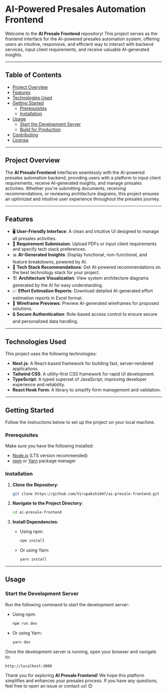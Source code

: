 # AI-Powered Presales Automation Frontend

Welcome to the **AI Presale Frontend** repository! This project serves as the frontend interface for the AI-powered presales automation system, offering users an intuitive, responsive, and efficient way to interact with backend services, input client requirements, and receive valuable AI-generated insights.

---

## Table of Contents

- [Project Overview](#project-overview)
- [Features](#features)
- [Technologies Used](#technologies-used)
- [Getting Started](#getting-started)
  - [Prerequisites](#prerequisites)
  - [Installation](#installation)
- [Usage](#usage)
  - [Start the Development Server](#start-the-development-server)
  - [Build for Production](#build-for-production)
- [Contributing](#contributing)
- [License](#license)

---

## Project Overview

The **AI Presale Frontend** interfaces seamlessly with the AI-powered presales automation backend, providing users with a platform to input client requirements, receive AI-generated insights, and manage presales activities. Whether you're submitting documents, receiving recommendations, or reviewing architecture diagrams, this project ensures an optimized and intuitive user experience throughout the presales journey.

---

## Features

- 🖥️ **User-Friendly Interface**: A clean and intuitive UI designed to manage all presales activities.
- 📄 **Requirement Submission**: Upload PDFs or input client requirements and specify tech stack preferences.
- 📊 **AI-Generated Insights**: Display functional, non-functional, and feature breakdowns, powered by AI.
- 🔧 **Tech Stack Recommendations**: Get AI-powered recommendations on the best technology stack for your project.
- 🏗️ **Architecture Visualization**: View system architecture diagrams generated by the AI for easy understanding.
- 📈 **Effort Estimation Reports**: Download detailed AI-generated effort estimation reports in Excel format.
- 🎨 **Wireframe Previews**: Preview AI-generated wireframes for proposed solutions.
- 🔒 **Secure Authentication**: Role-based access control to ensure secure and personalized data handling.

---

## Technologies Used

This project uses the following technologies:

- **Next.js**: A React-based framework for building fast, server-rendered applications.
- **Tailwind CSS**: A utility-first CSS framework for rapid UI development.
- **TypeScript**: A typed superset of JavaScript, improving developer experience and reliability.
- **React Hook Form**: A library to simplify form management and validation.

---

## Getting Started

Follow the instructions below to set up the project on your local machine.

### Prerequisites

Make sure you have the following installed:

- [Node.js](https://nodejs.org/) (LTS version recommended)
- [npm](https://www.npmjs.com/) or [Yarn](https://yarnpkg.com/) package manager

### Installation

1. **Clone the Repository**:

   ```bash
   git clone https://github.com/Virupakshi047/ai-presale-frontend.git
   ```

2. **Navigate to the Project Directory**:

   ```bash
   cd ai-presale-frontend
   ```

3. **Install Dependencies**:

   - Using npm:

     ```bash
     npm install
     ```

   - Or using Yarn:

     ```bash
     yarn install
     ```

---

## Usage

### Start the Development Server

Run the following command to start the development server:

- Using npm:

  ```bash
  npm run dev
  ```

- Or using Yarn:

  ```bash
  yarn dev
  ```

Once the development server is running, open your browser and navigate to:

```
http://localhost:3000
```

Thank you for exploring **AI Presale Frontend**! We hope this platform simplifies and enhances your presales process. If you have any questions, feel free to open an issue or contact us! 😊
